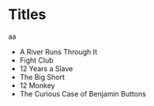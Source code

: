# Titles

aa
- A River Runs Through It
- Fight Club
- 12 Years a Slave
- The Big Short
- 12 Monkey
- The Curious Case of Benjamin Buttons
